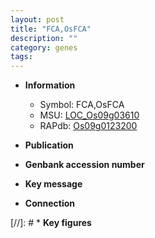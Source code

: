 ```yaml
---
layout: post
title: "FCA,OsFCA"
description: ""
category: genes
tags: 
---
```


* **Information**  
    + Symbol: FCA,OsFCA  
    + MSU: [LOC_Os09g03610](http://rice.uga.edu/cgi-bin/ORF_infopage.cgi?orf=LOC_Os09g03610)  
    + RAPdb: [Os09g0123200](http://rapdb.dna.affrc.go.jp/viewer/gbrowse_details/irgsp1?name=Os09g0123200)  

* **Publication**  

* **Genbank accession number**  

* **Key message**  

* **Connection**  

[//]: # * **Key figures**  



